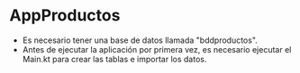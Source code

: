 # AppProductos

- Es necesario tener una base de datos llamada "bddproductos".
- Antes de ejecutar la aplicación por primera vez, es necesario ejecutar el Main.kt para crear las tablas e importar los datos. 

